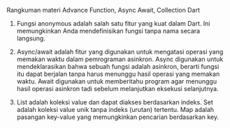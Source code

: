 Rangkuman materi Advance Function, Async Await, Collection Dart

1. Fungsi anonymous adalah salah satu fitur yang kuat dalam Dart. Ini memungkinkan Anda mendefinisikan fungsi tanpa nama secara langsung.

2. Async/await adalah fitur yang digunakan untuk mengatasi operasi yang memakan waktu dalam pemrograman asinkron. Async digunakan untuk mendeklarasikan bahwa sebuah fungsi adalah asinkron, berarti fungsi itu dapat berjalan tanpa harus menunggu hasil operasi yang memakan waktu. Await digunakan untuk memberitahu program agar menunggu hasil operasi asinkron tadi sebelum melanjutkan eksekusi selanjutnya.

3. List adalah koleksi value dan dapat diakses berdasarkan indeks. Set adalah koleksi value unik tanpa indeks (urutan) tertentu. Map adalah pasangan key-value yang memungkinkan pencarian berdasarkan key.